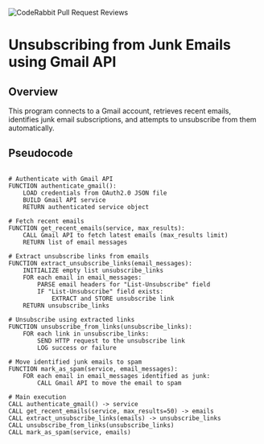 ![CodeRabbit Pull Request Reviews](https://img.shields.io/coderabbit/prs/github/getonthefridge/Gmail-Unsubscribe-Bot?labelColor=171717&color=FF570A&link=https%3A%2F%2Fcoderabbit.ai&label=CodeRabbit%20Reviews)

# Unsubscribing from Junk Emails using Gmail API

## Overview
This program connects to a Gmail account, retrieves recent emails, identifies junk email subscriptions, and attempts to unsubscribe from them automatically.

## Pseudocode

```plaintext

# Authenticate with Gmail API
FUNCTION authenticate_gmail():
    LOAD credentials from OAuth2.0 JSON file
    BUILD Gmail API service
    RETURN authenticated service object

# Fetch recent emails
FUNCTION get_recent_emails(service, max_results):
    CALL Gmail API to fetch latest emails (max_results limit)
    RETURN list of email messages

# Extract unsubscribe links from emails
FUNCTION extract_unsubscribe_links(email_messages):
    INITIALIZE empty list unsubscribe_links
    FOR each email in email_messages:
        PARSE email headers for "List-Unsubscribe" field
        IF "List-Unsubscribe" field exists:
            EXTRACT and STORE unsubscribe link
    RETURN unsubscribe_links

# Unsubscribe using extracted links
FUNCTION unsubscribe_from_links(unsubscribe_links):
    FOR each link in unsubscribe_links:
        SEND HTTP request to the unsubscribe link
        LOG success or failure

# Move identified junk emails to spam
FUNCTION mark_as_spam(service, email_messages):
    FOR each email in email_messages identified as junk:
        CALL Gmail API to move the email to spam

# Main execution
CALL authenticate_gmail() -> service
CALL get_recent_emails(service, max_results=50) -> emails
CALL extract_unsubscribe_links(emails) -> unsubscribe_links
CALL unsubscribe_from_links(unsubscribe_links)
CALL mark_as_spam(service, emails)

```
